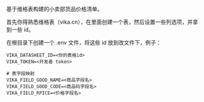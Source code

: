 
基于维格表构建的小卖部货品价格清单。

首先你得熟悉维格表（vika.cn），在里面创建一个表，然后设置一些列选项，并拿到一些 id。

在根目录下创建一个 .env 文件，将这些 id 放到改文件下，例子：


```.env
VIKA_DATASHEET_ID=<你的表格id>
VIKA_TOKEN=<开发者 token>

# 表字段映射
VIKA_FIELD_GOOD_NAME=<商品字段名>
VIKA_FIELD_GOOD_CODE=<商品码字段名>
VIKA_FIELD_RPICE=<价格字段名>
```
